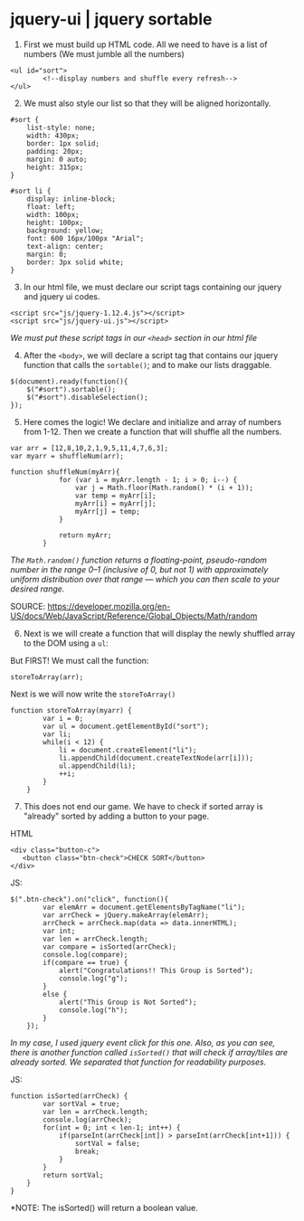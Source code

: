 # jquery-ui | jquery sortable

1. First we must build up HTML code. All we need to have is a list of numbers (We must jumble all the numbers)

```
<ul id="sort">
        <!--display numbers and shuffle every refresh-->
</ul>
```

2. We must also style our list so that they will be aligned horizontally.

```
#sort {
    list-style: none;
    width: 430px;
    border: 1px solid;
    padding: 20px;
    margin: 0 auto;
    height: 315px;
}

#sort li {
    display: inline-block;
    float: left;
    width: 100px;
    height: 100px;
    background: yellow;
    font: 600 16px/100px "Arial";
    text-align: center;
    margin: 0;
    border: 3px solid white;
}
```

3. In our html file, we must declare our script tags containing our jquery and jquery ui codes.

````
<script src="js/jquery-1.12.4.js"></script>
<script src="js/jquery-ui.js"></script>
````

*We must put these script tags in our `<head>` section in our html file*

4. After the `<body>`, we will declare a script tag that contains our jquery function that calls the ``sortable()``; and to make our lists draggable.

````
$(document).ready(function(){
    $("#sort").sortable();
    $("#sort").disableSelection();
});

````

5. Here comes the logic! We declare and initialize and array of numbers from 1-12. Then we create a function that will shuffle all the numbers.

````
var arr = [12,8,10,2,1,9,5,11,4,7,6,3];
var myarr = shuffleNum(arr);

function shuffleNum(myArr){
            for (var i = myArr.length - 1; i > 0; i--) {
                var j = Math.floor(Math.random() * (i + 1));
                var temp = myArr[i];
                myArr[i] = myArr[j];
                myArr[j] = temp;
            }

            return myArr;
        }
````
*The `Math.random()` function returns a floating-point, pseudo-random number in the range 0–1 (inclusive of 0, but not 1) with approximately uniform distribution over that range — which you can then scale to your desired range.*

SOURCE: https://developer.mozilla.org/en-US/docs/Web/JavaScript/Reference/Global_Objects/Math/random

6. Next is we will create a function that will display the newly shuffled array to the DOM using a `ul`:

But FIRST! We must call the function: 
````
storeToArray(arr);
````

Next is we will now write the `storeToArray()`

````
function storeToArray(myarr) {
        var i = 0;
        var ul = document.getElementById("sort");
        var li;
        while(i < 12) {
            li = document.createElement("li");
            li.appendChild(document.createTextNode(arr[i]));
            ul.appendChild(li);
            ++i;
        }
    }
````

7. This does not end our game. We have to check if sorted array is "already" sorted by adding a button to your page.

HTML 
````
<div class="button-c">
   <button class="btn-check">CHECK SORT</button>
</div>
````

JS: 
````
$(".btn-check").on("click", function(){
        var elemArr = document.getElementsByTagName("li");
        var arrCheck = jQuery.makeArray(elemArr);
        arrCheck = arrCheck.map(data => data.innerHTML);
        var int;
        var len = arrCheck.length;
        var compare = isSorted(arrCheck);
        console.log(compare);
        if(compare == true) {
            alert("Congratulations!! This Group is Sorted");
            console.log("g");
        }
        else {
            alert("This Group is Not Sorted");
            console.log("h");
        }
    });
 ````
 
 *In my case, I used jquery event click for this one.*
*Also, as you can see, there is another function called `isSorted()` that will check if array/tiles are already sorted.*
*We separated that function for readability purposes.*

JS:

````
function isSorted(arrCheck) {
        var sortVal = true;
        var len = arrCheck.length;
        console.log(arrCheck);
        for(int = 0; int < len-1; int++) {
            if(parseInt(arrCheck[int]) > parseInt(arrCheck[int+1])) {
                sortVal = false;
                break;
            }
        }
        return sortVal;
    }
}
````

*NOTE: The isSorted() will return a boolean value.
